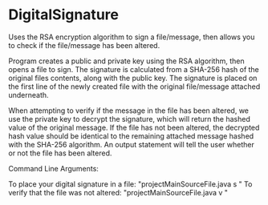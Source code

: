 # DigitalSignature
Uses the RSA encryption algorithm to sign a file/message, then allows you to check if the file/message has been altered.

Program creates a public and private key using the RSA algorithm, then opens a file to sign.
The signature is calculated from a SHA-256 hash of the original files contents, along with the public key.
The signature is placed on the first line of the newly created file with the original file/message attached underneath.

When attempting to verify if the message in the file has been altered, we use the private key to decrypt the signature,
which will return the hashed value of the original message.
If the file has not been altered, the decrypted hash value should be identical to the remaining attached message
hashed with the SHA-256 algorithm. 
An output statement will tell the user whether or not the file has been altered. 

Command Line Arguments:

To place your digital signature in a file: "projectMainSourceFile.java s <file-to-sign>"
To verify that the file was not altered: "projectMainSourceFile.java v <file-to-verify>"
